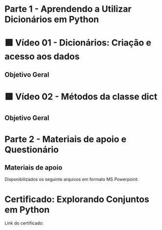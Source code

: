 # Parte 1 - Aprendendo a Utilizar Dicionários em Python

# 🟩 Vídeo 01 - Dicionários: Criação e acesso aos dados

## Objetivo Geral

# 🟩 Vídeo 02 - Métodos da classe dict

## Objetivo Geral


# Parte 2 - Materiais de apoio e Questionário

## Materiais de apoio

Disponibilizados os seguinte arquivos em formato MS Powerpoint:


# Certificado: Explorando Conjuntos em Python

Link do certificado: 